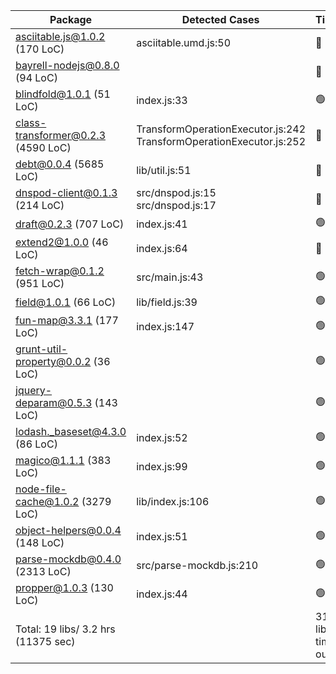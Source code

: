 Package        |   Detected Cases  |    Timeout     |
---------------|-------------------|----------------|
asciitable.js@1.0.2 (170 LoC) | asciitable.umd.js:50 |  :red_circle:  |
bayrell-nodejs@0.8.0 (94 LoC) |  |  :red_circle:  |
blindfold@1.0.1 (51 LoC) | index.js:33 | :green_circle: |
class-transformer@0.2.3 (4590 LoC) | TransformOperationExecutor.js:242<br>TransformOperationExecutor.js:252 |  :red_circle:  |
debt@0.0.4 (5685 LoC) | lib/util.js:51 |  :red_circle:  |
dnspod-client@0.1.3 (214 LoC) | src/dnspod.js:15<br>src/dnspod.js:17 |  :red_circle:  |
draft@0.2.3 (707 LoC) | index.js:41 | :green_circle: |
extend2@1.0.0 (46 LoC) | index.js:64 |  :red_circle:  |
fetch-wrap@0.1.2 (951 LoC) | src/main.js:43 | :green_circle: |
field@1.0.1 (66 LoC) | lib/field.js:39 | :green_circle: |
fun-map@3.3.1 (177 LoC) | index.js:147 | :green_circle: |
grunt-util-property@0.0.2 (36 LoC) |  | :green_circle: |
jquery-deparam@0.5.3 (143 LoC) |  | :green_circle: |
lodash._baseset@4.3.0 (86 LoC) | index.js:52 | :green_circle: |
magico@1.1.1 (383 LoC) | index.js:99 | :green_circle: |
node-file-cache@1.0.2 (3279 LoC) | lib/index.js:106 | :green_circle: |
object-helpers@0.0.4 (148 LoC) | index.js:51 | :green_circle: |
parse-mockdb@0.4.0 (2313 LoC) | src/parse-mockdb.js:210 | :green_circle: |
propper@1.0.3 (130 LoC) | index.js:44 | :green_circle: |
Total: 19 libs/ 3.2 hrs (11375 sec) |  | 31.58% libs're<br>timed out | 

